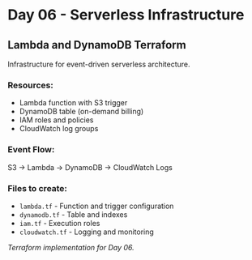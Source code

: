 # Day 06 - Serverless Infrastructure

## Lambda and DynamoDB Terraform

Infrastructure for event-driven serverless architecture.

### Resources:
- Lambda function with S3 trigger
- DynamoDB table (on-demand billing)
- IAM roles and policies
- CloudWatch log groups

### Event Flow:
S3 → Lambda → DynamoDB → CloudWatch Logs

### Files to create:
- `lambda.tf` - Function and trigger configuration
- `dynamodb.tf` - Table and indexes
- `iam.tf` - Execution roles
- `cloudwatch.tf` - Logging and monitoring

*Terraform implementation for Day 06.*
